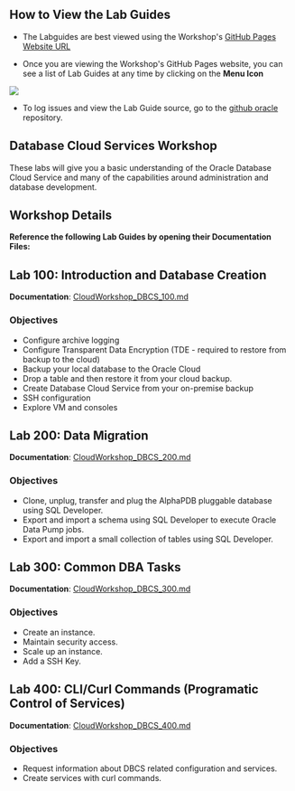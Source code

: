 ## How to View the Lab Guides

- The Labguides are best viewed using the Workshop's [GitHub Pages Website URL](https://oracle.github.io/learning-library/workshops/dbcs/) 

- Once you are viewing the Workshop's GitHub Pages website, you can see a list of Lab Guides at any time by clicking on the **Menu Icon**

![](images/WorkshopMenu.png)  

- To log issues and view the Lab Guide source, go to the [github oracle](https://github.com/oracle/learning-library/tree/master/workshops/dbcs) repository.

## Database Cloud Services Workshop

These labs will give you a basic understanding of the Oracle Database Cloud Service and many of the capabilities around administration and database development.

## Workshop Details

**Reference the following Lab Guides by opening their Documentation Files:**

## Lab 100: Introduction and Database Creation

**Documentation**: [CloudWorkshop\_DBCS\_100.md](CloudWorkshop\_DBCS\_100.md)

### Objectives

-   Configure archive logging
-	Configure Transparent Data Encryption (TDE - required to restore from backup to the cloud)
-	Backup your local database to the Oracle Cloud
-	Drop a table and then restore it from your cloud backup.
-	Create Database Cloud Service from your on-premise backup 
-   SSH configuration
-   Explore VM and consoles

## Lab 200: Data Migration

**Documentation**: [CloudWorkshop\_DBCS\_200.md](CloudWorkshop\_DBCS\_200.md)

### Objectives

-   Clone, unplug, transfer and plug the AlphaPDB pluggable database using SQL Developer.
-   Export and import a schema using SQL Developer to execute Oracle Data Pump jobs.
-   Export and import a small collection of tables using SQL Developer.

## Lab 300: Common DBA Tasks

**Documentation**: [CloudWorkshop\_DBCS\_300.md](CloudWorkshop\_DBCS\_300.md)

### Objectives

-   Create an instance.
-   Maintain security access.
-   Scale up an instance.
-   Add a SSH Key.


## Lab 400:  CLI/Curl Commands (Programatic Control of Services)

**Documentation**: [CloudWorkshop\_DBCS\_400.md](CloudWorkshop\_DBCS\_400.md)

### Objectives

-   Request information about DBCS related configuration and services.
-   Create services with curl commands.
